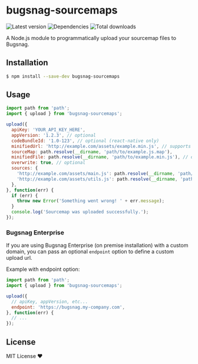 # bugsnag-sourcemaps

![Latest version](https://img.shields.io/npm/v/bugsnag-sourcemaps.svg)
![Dependencies](https://david-dm.org/jacobmarshall/bugsnag-sourcemaps.svg)
![Total downloads](https://img.shields.io/npm/dt/bugsnag-sourcemaps.svg)

A Node.js module to programmatically upload your sourcemap files to Bugsnag.

## Installation

```sh
$ npm install --save-dev bugsnag-sourcemaps
```

## Usage

```js
import path from 'path';
import { upload } from 'bugsnag-sourcemaps';

upload({
  apiKey: 'YOUR_API_KEY_HERE',
  appVersion: '1.2.3', // optional
  codeBundleId: '1.0-123', // optional (react-native only)
  minifiedUrl: 'http://example.com/assets/example.min.js', // supports wildcards
  sourceMap: path.resolve(__dirname, 'path/to/example.js.map'),
  minifiedFile: path.resolve(__dirname, 'path/to/example.min.js'), // optional
  overwrite: true, // optional
  sources: {
    'http://example.com/assets/main.js': path.resolve(__dirname, 'path/to/main.js'),
    'http://example.com/assets/utils.js': path.resolve(__dirname, 'path/to/utils.js'),
  },
}, function(err) {
  if (err) {
    throw new Error('Something went wrong! ' + err.message);
  }
  console.log('Sourcemap was uploaded successfully.');
});
```

### Bugsnag Enterprise

If you are using Bugsnag Enterprise (on premise installation) with a custom domain, you can pass an optional `endpoint` option to define a custom upload url.

Example with endpoint option:

```js
import path from 'path';
import { upload } from 'bugsnag-sourcemaps';

upload({
  // apiKey, appVersion, etc...
  endpoint: 'https://bugsnag.my-company.com',
}, function(err) {
  // ...
});
```

## License

MIT License ❤️
